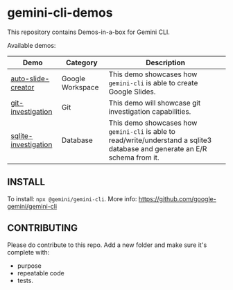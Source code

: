 # gemini-cli-demos

This repository contains Demos-in-a-box for Gemini CLI.

Available demos:

| Demo | Category | Description |
|---|---|---|
| [auto-slide-creator](./demos/auto-slide-creator) | Google Workspace | This demo showcases how `gemini-cli` is able to create Google Slides. |
| [git-investigation](./demos/git-investigation) | Git | This demo will showcase git investigation capabilities. |
| [sqlite-investigation](./demos/sqlite-investigation) | Database | This demo showcases how `gemini-cli` is able to read/write/understand a sqlite3 database and generate an E/R schema from it. |

## INSTALL

To install: `npx @gemini/gemini-cli`.
More info: https://github.com/google-gemini/gemini-cli

## CONTRIBUTING

Please do contribute to this repo. Add a new folder and make sure it's complete with:
- purpose
- repeatable code
- tests.
